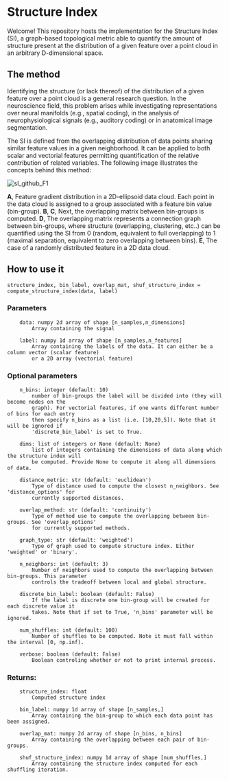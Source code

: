 # Structure Index

Welcome! This repository hosts the implementation for the Structure Index (SI), a graph-based topological metric able to quantify the amount of structure present at the distribution of a given feature over a point cloud in an arbitrary D-dimensional space.

## The method

Identifying the structure (or lack thereof) of the distribution of a given feature over a point cloud is a general research question. In the neuroscience field, this problem arises while investigating representations over neural manifolds (e.g., spatial coding), in the analysis of neurophysiological signals (e.g., auditory coding) or in anatomical image segmentation. 

The SI is defined from the overlapping distribution of data points sharing similar feature values in a given neighborhood. It can be applied to both scalar and vectorial features permitting quantification of the relative contribution of related variables. The following image illustrates the concepts behind this method:

![sI_github_F1](https://user-images.githubusercontent.com/48024498/203568627-fd912bb2-fc94-4c1f-bfe3-85247dc1cde5.png)

**A**, Feature gradient distribution in a 2D-ellipsoid data cloud. Each point in the data cloud is assigned to a group associated with a feature bin value (bin-group). **B**, **C**, Next, the overlapping matrix between bin-groups is computed. **D**, The overlapping matrix represents a connection graph between bin-groups, where structure (overlapping, clustering, etc..) can be quantified using the SI from 0 (random, equivalent to full overlapping) to 1 (maximal separation, equivalent to zero overlapping between bins). **E**, The case of a randomly distributed feature in a 2D data cloud.
 
## How to use it
```
structure_index, bin_label, overlap_mat, shuf_structure_index = compute_structure_index(data, label)
```

### Parameters
        data: numpy 2d array of shape [n_samples,n_dimensions]
            Array containing the signal

        label: numpy 1d array of shape [n_samples,n_features]
            Array containing the labels of the data. It can either be a column vector (scalar feature) 
            or a 2D array (vectorial feature)

### Optional parameters
        n_bins: integer (default: 10)
            number of bin-groups the label will be divided into (they will become nodes on the 
            graph). For vectorial features, if one wants different number of bins for each entry
            then specify n_bins as a list (i.e. [10,20,5]). Note that it will be ignored if 
            'discrete_bin_label' is set to True.

        dims: list of integers or None (default: None)
            list of integers containing the dimensions of data along which the structure index will
            be computed. Provide None to compute it along all dimensions of data.
        
        distance_metric: str (default: 'euclidean')
            Type of distance used to compute the closest n_neighbors. See 'distance_options' for 
            currently supported distances.

        overlap_method: str (default: 'continuity')
            Type of method use to compute the overlapping between bin-groups. See 'overlap_options'
            for currently supported methods.

        graph_type: str (default: 'weighted')
            Type of graph used to compute structure index. Either 'weighted' or 'binary'. 

        n_neighbors: int (default: 3)
            Number of neighbors used to compute the overlapping between bin-groups. This parameter 
            controls the tradeoff between local and global structure.

        discrete_bin_label: boolean (default: False)
            If the label is discrete one bin-group will be created for each discrete value it 
            takes. Note that if set to True, 'n_bins' parameter will be ignored.
        
        num_shuffles: int (default: 100)
            Number of shuffles to be computed. Note it must fall within the interval [0, np.inf).

        verbose: boolean (default: False)
            Boolean controling whether or not to print internal process.
            
### Returns:
        structure_index: float
            Computed structure index

        bin_label: numpy 1d array of shape [n_samples,]
            Array containing the bin-group to which each data point has been assigned.

        overlap_mat: numpy 2d array of shape [n_bins, n_bins]
            Array containing the overlapping between each pair of bin-groups.

        shuf_structure_index: numpy 1d array of shape [num_shuffles,]
            Array containing the structure index computed for each shuffling iteration.

